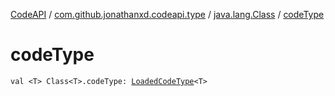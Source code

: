 [CodeAPI](../../index.md) / [com.github.jonathanxd.codeapi.type](../index.md) / [java.lang.Class](index.md) / [codeType](.)

# codeType

`val <T> Class<T>.codeType: `[`LoadedCodeType`](../-loaded-code-type/index.md)`<T>`